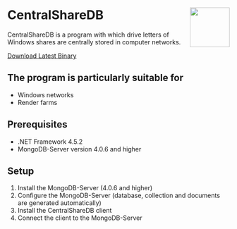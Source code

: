 # CentralShareDB <img src="" align="right" width="90">
CentralShareDB is a program with which drive letters of Windows 
shares are centrally stored in computer networks.

[Download Latest Binary](https://github.com/laurence-trippen/CentralShareDB/releases/latest)

## The program is particularly suitable for

* Windows networks
* Render farms

## Prerequisites
* .NET Framework 4.5.2
* MongoDB-Server version 4.0.6 and higher

## Setup
1. Install the MongoDB-Server (4.0.6 and higher)
2. Configure the MongoDB-Server (database, collection and documents are generated automatically)
3. Install the CentralShareDB client
4. Connect the client to the MongoDB-Server
